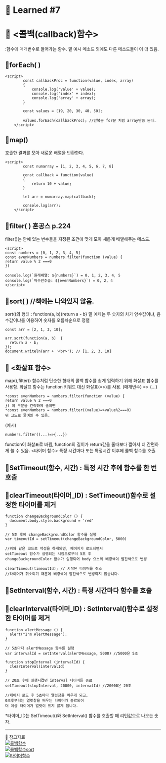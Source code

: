 # 🌟 Learned #7

# 🔶 <콜백(callback)함수>

:함수에 매개변수로 들어가는 함수. 밑 예시 메소드 외에도 다른 메소드들이 이 더 있음.

## 🔹forEach( )

```
<script>
        const callbackProc = function(value, index, array)
        {
            console.log('value' + value);
            console.log('index' + index);
            console.log('array' + array);
        }

        const values = [19, 20, 30, 40, 50];

        values.forEach(callbackProc); //반복문 for문 처럼 array만큼 돈다.
    </script>
```

## 🔹map()

호출한 결과를 모아 새로운 배열을 반환한다.

```
<script>
        const numarray = [1, 2, 3, 4, 5, 6, 7, 8]

        const callback = function(value)
        {
            return 10 + value;
        }

        let arr = numarray.map(callback);

        console.log(arr);
    </script>
```

## 🔹filter( ) 혼공스 p.224

filter()는 안에 있는 변수들을 지정된 조건에 맞게 모아 새롭게 배열해주는 메소드.

```
<script>
const numbers = [0, 1, 2, 3, 4, 5]
const evenNumbers = numbers.filter(function (value) {
return value % 2 ===0
})

console.log(`원래배열: ${numbers}`) = 0, 1, 2, 3, 4, 5
console.log(`짝수만추출: ${evenNumbers}`) = 0, 2, 4
</script>
```

## 🔹sort( ) //책에는 나와있지 않음.

sort()의 형태 : function(a, b){return a - b}
밑 예제는 두 숫자의 차가 양수값이냐, 음수값이냐를 이용하여 숫자를 오름차순으로 정렬

```
const arr = [2, 1, 3, 10];

arr.sort(function(a, b)  {
  return a - b;
});
document.writeln(arr + '<br>'); // [1, 2, 3, 10]
```

## 🔷 <화살표 함수>

map(),filter() 함수처럼 단순한 형태의 콜백 함수를 쉽게 입력하기 위해 화살표 함수를 사용함. 화살표 함수는 function 키워드 대신 화살표(=>)를 사용.
(매개변수) => {...}

```
*const evenNumbers = numbers.filter(function (value) {
return value % 2 ===0
}) 이 부분을 간략하게 줄이면
*const evenNumbers = numbers.filter((value)=>value%2===0)
위 코드로 줄여쓸 수 있음.
```

(예시)

```
numbers.filter((...)=>{...})
```

function이 화살표로 바뀜, function의 길이가 return값을 줄때보다 짧아서 더 간편하게 쓸 수 있음.
<타이머 함수>
특정 시간마다 또는 특정시간 이후에 콜백 함수를 호출.

## 🔹SetTimeout(함수, 시간) : 특정 시간 후에 함수를 한 번 호출

## 🔹clearTimeout(타이머\_ID) : SetTimeout()함수로 설정한 타이머를 제거

```
function changeBackgroundColor () {
  document.body.style.background = 'red'
}

// 5초 후에 changeBackgroundColor 함수를 실행
var timeoutId = setTimeout(changeBackgroundColor, 5000)

//위와 같은 코드로 작성을 하게되면, 페이지가 로드되면서
setTimeout 함수가 실행되는 시점으로부터 5초 후
changeBackgroundColor 함수가 실행되어 body 요소의 배경색이 빨간색으로 변경

clearTimeout(timeoutId); // 시작된 타이머를 취소
//타이머가 취소되기 때문에 배경색이 빨간색으로 변경되지 않습니다.
```

## 🔹SetInterval(함수, 시간) : 특정 시간마다 함수를 호출

## 🔹clearInterval(타이머\_ID) : SetInterval()함수로 설정한 타이머를 제거

```
function alertMessage () {
  alert("I'm AlertMessage");
}

// 5초마다 alertMessage 함수를 실행
var intervalId = setInterval(alertMessage, 5000) //5000은 5초

function stopInterval (intervalId) {
  clearInterval(intervalId)
}

// 20초 후에 실행시켰던 interval 타이머를 종료
setTimeout(stopInterval, 20000, intervalId) //20000은 20초

//페이지 로드 후 5초마다 얼럿창을 띄우게 되고,
0초후부터는 얼럿창을 띄우는 타이머가 종료되어
더 이상 타이머가 얼럿이 뜨지 않게 됩니다.
```

\*타이머\_ID는 SetTimeout()와 SetInterval() 함수를 호출할 때 리턴값으로 나오는 숫자.

---
💟 참고자료
<br>
[![콜백함수](https://img.shields.io/badge/콜백함수-E8E8E8.svg?style=for-the-badge&logo=콜백함수&logoColor=white)](https://cruella-de-vil.tistory.com/30)
<br>
[![콜백함수sort](https://img.shields.io/badge/콜백함수sort-E8E8E8.svg?style=for-the-badge&logo=콜백함수sort&logoColor=white)](https://hianna.tistory.com/409)
<br>
[![타이머함수](https://img.shields.io/badge/타이머함수-E8E8E8.svg?style=for-the-badge&logo=타이머함수&logoColor=white)](https://deeplify.dev/front-end/js/timer-functions)
